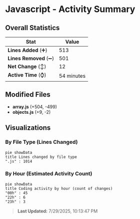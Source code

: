 # Javascript - Activity Summary 

## Overall Statistics

| Stat                   | Value                                                             |
| ---------------------- | ----------------------------------------------------------------- |
| **Lines Added** (➕)   | 513                                          |
| **Lines Removed** (➖) | 501                                        |
| **Net Change** (↕)    | 12                |
| **Active Time** (⌚)   | 54 minutes |


## Modified Files
- **array.js** (+504, -499)
- **objects.js** (+9, -2)

## Visualizations

### By File Type (Lines Changed)

```mermaid
pie showData
title Lines changed by file type
".js" : 1014
```

### By Hour (Estimated Activity Count)

```mermaid
pie showData
title Coding activity by hour (count of changes)
"00h" : 45
"22h" : 6
"23h" : 3
```


> **Last Updated:** 7/29/2025, 10:13:47 PM
